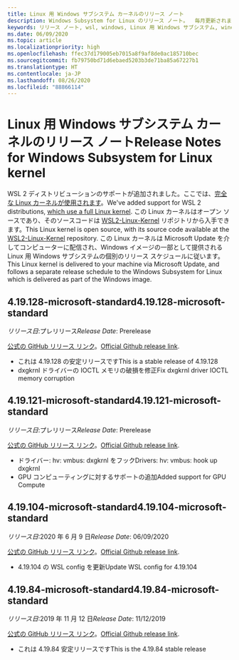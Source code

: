 ```yaml
---
title: Linux 用 Windows サブシステム カーネルのリリース ノート
description: Windows Subsystem for Linux のリリース ノート。  毎月更新されます。
keywords: リリース ノート, wsl, windows, Linux 用 Windows サブシステム, windowssubsystem, ubuntu, カーネル
ms.date: 06/09/2020
ms.topic: article
ms.localizationpriority: high
ms.openlocfilehash: ffec37d179005eb7015a8f9af8de0ac185710bec
ms.sourcegitcommit: fb79750bd71d6ebaed5203b3de71ba85a67227b1
ms.translationtype: HT
ms.contentlocale: ja-JP
ms.lasthandoff: 08/26/2020
ms.locfileid: "88866114"
---
```

# <a name="release-notes-for-windows-subsystem-for-linux-kernel"></a><span data-ttu-id="465ab-105">Linux 用 Windows サブシステム カーネルのリリース ノート</span><span class="sxs-lookup"><span data-stu-id="465ab-105">Release Notes for Windows Subsystem for Linux kernel</span></span>

<span data-ttu-id="465ab-106">WSL 2 ディストリビューションのサポートが追加されました。ここでは、[完全な Linux カーネルが使用されます](https://devblogs.microsoft.com/commandline/shipping-a-linux-kernel-with-windows/)。</span><span class="sxs-lookup"><span data-stu-id="465ab-106">We've added support for WSL 2 distributions, [which use a full Linux kernel](https://devblogs.microsoft.com/commandline/shipping-a-linux-kernel-with-windows/).</span></span> <span data-ttu-id="465ab-107">この Linux カーネルはオープン ソースであり、そのソースコードは [WSL2-Linux-Kernel](https://github.com/microsoft/WSL2-Linux-Kernel) リポジトリから入手できます。</span><span class="sxs-lookup"><span data-stu-id="465ab-107">This Linux kernel is open source, with its source code available at the [WSL2-Linux-Kernel](https://github.com/microsoft/WSL2-Linux-Kernel) repository.</span></span> <span data-ttu-id="465ab-108">この Linux カーネルは Microsoft Update を介してコンピューターに配信され、Windows イメージの一部として提供される Linux 用 Windows サブシステムの個別のリリース スケジュールに従います。</span><span class="sxs-lookup"><span data-stu-id="465ab-108">This Linux kernel is delivered to your machine via Microsoft Update, and follows a separate release schedule to the Windows Subsystem for Linux which is delivered as part of the Windows image.</span></span>

## <a name="419128-microsoft-standard"></a><span data-ttu-id="465ab-109">4.19.128-microsoft-standard</span><span class="sxs-lookup"><span data-stu-id="465ab-109">4.19.128-microsoft-standard</span></span>
<span data-ttu-id="465ab-110">*リリース日*:プレリリース</span><span class="sxs-lookup"><span data-stu-id="465ab-110">*Release Date*: Prerelease</span></span>

<span data-ttu-id="465ab-111">[公式の GitHub リリース リンク](https://github.com/microsoft/WSL2-Linux-Kernel/releases/tag/4.19.128-microsoft-standard)。</span><span class="sxs-lookup"><span data-stu-id="465ab-111">[Official Github release link](https://github.com/microsoft/WSL2-Linux-Kernel/releases/tag/4.19.128-microsoft-standard).</span></span>

* <span data-ttu-id="465ab-112">これは 4.19.128 の安定リリースです</span><span class="sxs-lookup"><span data-stu-id="465ab-112">This is a stable release of 4.19.128</span></span>
* <span data-ttu-id="465ab-113">dxgkrnl ドライバーの IOCTL メモリの破損を修正</span><span class="sxs-lookup"><span data-stu-id="465ab-113">Fix dxgkrnl driver IOCTL memory corruption</span></span>

## <a name="419121-microsoft-standard"></a><span data-ttu-id="465ab-114">4.19.121-microsoft-standard</span><span class="sxs-lookup"><span data-stu-id="465ab-114">4.19.121-microsoft-standard</span></span>
<span data-ttu-id="465ab-115">*リリース日*:プレリリース</span><span class="sxs-lookup"><span data-stu-id="465ab-115">*Release Date*: Prerelease</span></span>

<span data-ttu-id="465ab-116">[公式の GitHub リリース リンク](https://github.com/microsoft/WSL2-Linux-Kernel/releases/tag/4.19.121-microsoft-standard)。</span><span class="sxs-lookup"><span data-stu-id="465ab-116">[Official Github release link](https://github.com/microsoft/WSL2-Linux-Kernel/releases/tag/4.19.121-microsoft-standard).</span></span>

* <span data-ttu-id="465ab-117">ドライバー: hv: vmbus: dxgkrnl をフック</span><span class="sxs-lookup"><span data-stu-id="465ab-117">Drivers: hv: vmbus: hook up dxgkrnl</span></span>
* <span data-ttu-id="465ab-118">GPU コンピューティングに対するサポートの追加</span><span class="sxs-lookup"><span data-stu-id="465ab-118">Added support for GPU Compute</span></span>

## <a name="419104-microsoft-standard"></a><span data-ttu-id="465ab-119">4.19.104-microsoft-standard</span><span class="sxs-lookup"><span data-stu-id="465ab-119">4.19.104-microsoft-standard</span></span>
<span data-ttu-id="465ab-120">*リリース日*:2020 年 6 月 9 日</span><span class="sxs-lookup"><span data-stu-id="465ab-120">*Release Date*: 06/09/2020</span></span> 

<span data-ttu-id="465ab-121">[公式の GitHub リリース リンク](https://github.com/microsoft/WSL2-Linux-Kernel/releases/tag/4.19.104-microsoft-standard)。</span><span class="sxs-lookup"><span data-stu-id="465ab-121">[Official Github release link](https://github.com/microsoft/WSL2-Linux-Kernel/releases/tag/4.19.104-microsoft-standard).</span></span>

* <span data-ttu-id="465ab-122">4\.19.104 の WSL config を更新</span><span class="sxs-lookup"><span data-stu-id="465ab-122">Update WSL config for 4.19.104</span></span>

## <a name="41984-microsoft-standard"></a><span data-ttu-id="465ab-123">4.19.84-microsoft-standard</span><span class="sxs-lookup"><span data-stu-id="465ab-123">4.19.84-microsoft-standard</span></span>
<span data-ttu-id="465ab-124">*リリース日*:2019 年 11 月 12 日</span><span class="sxs-lookup"><span data-stu-id="465ab-124">*Release Date*: 11/12/2019</span></span> 

<span data-ttu-id="465ab-125">[公式の GitHub リリース リンク](https://github.com/microsoft/WSL2-Linux-Kernel/releases/tag/4.19.84-microsoft-standard)。</span><span class="sxs-lookup"><span data-stu-id="465ab-125">[Official Github release link](https://github.com/microsoft/WSL2-Linux-Kernel/releases/tag/4.19.84-microsoft-standard).</span></span>

* <span data-ttu-id="465ab-126">これは 4.19.84 安定リリースです</span><span class="sxs-lookup"><span data-stu-id="465ab-126">This is the 4.19.84 stable release</span></span>

